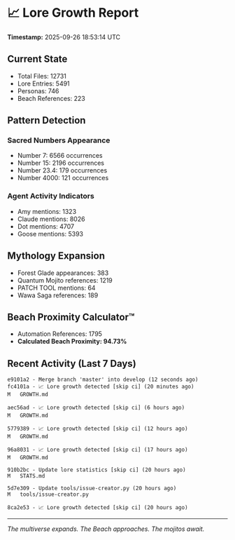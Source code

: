 # 📈 Lore Growth Report

**Timestamp:** 2025-09-26 18:53:14 UTC

## Current State

- Total Files: 12731
- Lore Entries: 5491
- Personas: 746
- Beach References: 223

## Pattern Detection

### Sacred Numbers Appearance
- Number 7: 6566 occurrences
- Number 15: 2196 occurrences
- Number 23.4: 179 occurrences
- Number 4000: 121 occurrences

### Agent Activity Indicators
- Amy mentions: 1323
- Claude mentions: 8026
- Dot mentions: 4707
- Goose mentions: 5393

## Mythology Expansion

- Forest Glade appearances: 383
- Quantum Mojito references: 1219
- PATCH TOOL mentions: 64
- Wawa Saga references: 189

## Beach Proximity Calculator™

- Automation References: 1795
- **Calculated Beach Proximity: 94.73%**

## Recent Activity (Last 7 Days)

```
e9101a2 - Merge branch 'master' into develop (12 seconds ago)
fc4101a - 📈 Lore growth detected [skip ci] (20 minutes ago)
M	GROWTH.md

aec56ad - 📈 Lore growth detected [skip ci] (6 hours ago)
M	GROWTH.md

5779389 - 📈 Lore growth detected [skip ci] (12 hours ago)
M	GROWTH.md

96a8031 - 📈 Lore growth detected [skip ci] (17 hours ago)
M	GROWTH.md

910b2bc - Update lore statistics [skip ci] (20 hours ago)
M	STATS.md

5d7e309 - Update tools/issue-creator.py (20 hours ago)
M	tools/issue-creator.py

8ca2e53 - 📈 Lore growth detected [skip ci] (20 hours ago)
```

---

*The multiverse expands. The Beach approaches. The mojitos await.*
